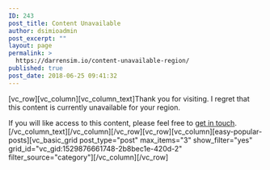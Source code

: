 ```yaml
---
ID: 243
post_title: Content Unavailable
author: dsimioadmin
post_excerpt: ""
layout: page
permalink: >
  https://darrensim.io/content-unavailable-region/
published: true
post_date: 2018-06-25 09:41:32
---
```

[vc_row][vc_column][vc_column_text]Thank you for visiting. I regret that this content is currently unavailable for your region.

If you will like access to this content, please feel free to <a href="https://darrensim.io/contact/">get in touch</a>.[/vc_column_text][/vc_column][/vc_row][vc_row][vc_column][easy-popular-posts][vc_basic_grid post_type="post" max_items="3" show_filter="yes" grid_id="vc_gid:1529876661748-2b8bec1e-420d-2" filter_source="category"][/vc_column][/vc_row]